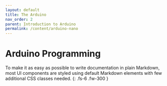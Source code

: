 ```yaml
---
layout: default
title: The Arduino
nav_order: 2
parent: Introduction to Arduino
permalink: /content/arduino-nano
---
```


# Arduino Programming

To make it as easy as possible to write documentation in plain Markdown, most UI components are styled using default Markdown elements with few additional CSS classes needed.
{: .fs-6 .fw-300 }
